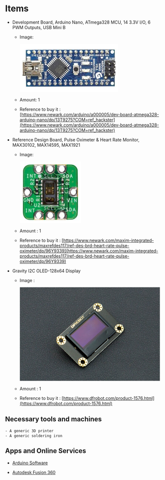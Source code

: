 # Items 

- Development Board, Arduino Nano, ATmega328 MCU, 14 3.3V I/O, 6 PWM Outputs, USB Mini B

    - Image:
 
        ![](../img/arduino-nano.jpg)

    - Amount: 1
    - Reference to buy it : [https://www.newark.com/arduino/a000005/dev-board-atmega328-arduino-nano/dp/13T9275?COM=ref_hackster](https://www.newark.com/arduino/a000005/dev-board-atmega328-arduino-nano/dp/13T9275?COM=ref_hackster)

- Reference Design Board, Pulse Oximeter & Heart Rate Monitor, MAX30102, MAX14595, MAX1921

    - Image:

        ![](../img/design-board-pulse-oximeter.jpg)

    - Amount : 1
    - Reference to buy it : [https://www.newark.com/maxim-integrated-products/maxrefdes117/ref-des-brd-heart-rate-pulse-oximeter/dp/96Y9339](https://www.newark.com/maxim-integrated-products/maxrefdes117/ref-des-brd-heart-rate-pulse-oximeter/dp/96Y9339)

- Gravity I2C OLED-128x64 Display

    - Image : 

        ![](../img/gravity-oled-display.jpg)

    - Amount : 1
    - Reference to buy it : [https://www.dfrobot.com/product-1576.html](https://www.dfrobot.com/product-1576.html)


## Necessary tools and machines

    - A generic 3D printer
    - A generic soldering iron 


## Apps and Online Services 

 - [Arduino Software](https://www.arduino.cc/en/main/software)

 - [Autodesk Fusion 360](https://www.autodesk.com/products/fusion-360/overview?mktvar004=1028744&internalc=true)